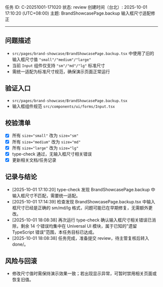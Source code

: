 任务 ID: C-20251001-171020
状态: review
创建时间（台北）: 2025-10-01 17:10:20 (UTC+08:00)
主题: BrandShowcasePage.backup 输入框尺寸适配修正

---

## 问题描述
- `src/pages/brand-showcase/BrandShowcasePage.backup.tsx` 中使用了旧的输入框尺寸值 `"small"/"medium"/"large"`
- 当前 `Input` 组件仅支持 `"sm"/"md"/"lg"` 标准尺寸
- 需统一适配为标准尺寸规范，确保演示页面正常运行

## 验证入口
- `src/pages/brand-showcase/BrandShowcasePage.backup.tsx`
- 输入框组件规范 `src/components/ui/forms/Input.tsx`

## 校验清单
- [x] 所有 `size="small"` 改为 `size="sm"`
- [x] 所有 `size="medium"` 改为 `size="md"`  
- [x] 所有 `size="large"` 改为 `size="lg"`
- [x] type-check 通过，无输入框尺寸相关错误
- [x] 更新相关文档/任务记录

## 记录与结论
- [2025-10-01 17:10:20] type-check 发现 BrandShowcasePage.backup 中输入框尺寸不匹配，需要统一适配。
- [2025-10-01 17:14:39] 检查发现 BrandShowcasePage.backup.tsx 中输入框尺寸已经是正确的 sm/md/lg 格式，问题可能已在早期修复，无需额外更改。
- [2025-10-01 18:08:38] 再次运行 type-check 确认输入框尺寸相关错误已消除，剩余 14 个错误均集中在 Universal UI 模块，属于已知的"遗留 TypeScript 错误"范围，本任务目标已达成。
- [2025-10-01 18:08:38] 任务完成，准备提交 review，待主管复核后转入 done/。

## 风险与回滚
- 修改尺寸值时需保持演示效果一致；若出现显示异常，可暂时禁用相关页面或恢复旧值。